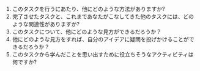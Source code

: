 1. このタスクを行うにあたり、他にどのような方法がありますか?
2. 完了させたタスクと、これまであなたがこなしてきた他のタスクには、どのような関連性がありますか?
3. このタスクについて、他にどのような見方ができるだろうか？
4. 他にどのような見方をすれば、自分のアイデアに疑問を投げかけることができるだろうか？
5. このタスクから学んだことを思い出すために役立ちそうなアクティビティは何ですか?
